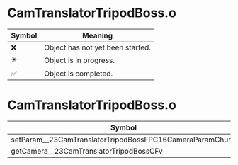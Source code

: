 # CamTranslatorTripodBoss.o
| Symbol | Meaning 
| ------------- | ------------- 
| :x: | Object has not yet been started. 
| :eight_pointed_black_star: | Object is in progress. 
| :white_check_mark: | Object is completed. 


# CamTranslatorTripodBoss.o
| Symbol | Decompiled? |
| ------------- | ------------- |
| setParam__23CamTranslatorTripodBossFPC16CameraParamChunk | :white_check_mark: |
| getCamera__23CamTranslatorTripodBossCFv | :white_check_mark: |
